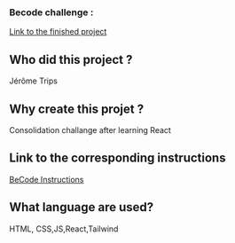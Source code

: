 ### Becode challenge :

[Link to the finished project](https://teal-blancmange-b22d57.netlify.app)

## **Who did this project ?**

Jérôme Trips


## **Why create this projet ?**
Consolidation challange after learning React

## **Link to the corresponding instructions**

[BeCode Instructions](https://github.com/becodeorg/LIE-Hamilton-7/tree/main/01-main-course/02-the-hills/05-react-projects/02-pomodoro)

## **What language are used?**

HTML, CSS,JS,React,Tailwind


